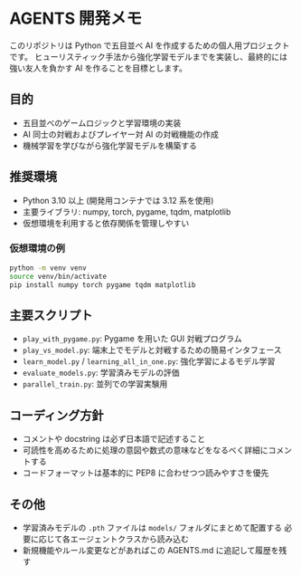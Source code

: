 # AGENTS 開発メモ

このリポジトリは Python で五目並べ AI を作成するための個人用プロジェクトです。
ヒューリスティック手法から強化学習モデルまでを実装し、最終的には強い友人を負かす AI を作ることを目標とします。

## 目的
- 五目並べのゲームロジックと学習環境の実装
- AI 同士の対戦およびプレイヤー対 AI の対戦機能の作成
- 機械学習を学びながら強化学習モデルを構築する

## 推奨環境
- Python 3.10 以上 (開発用コンテナでは 3.12 系を使用)
- 主要ライブラリ: numpy, torch, pygame, tqdm, matplotlib
- 仮想環境を利用すると依存関係を管理しやすい

### 仮想環境の例
```bash
python -m venv venv
source venv/bin/activate
pip install numpy torch pygame tqdm matplotlib
```

## 主要スクリプト
- `play_with_pygame.py`: Pygame を用いた GUI 対戦プログラム
- `play_vs_model.py`: 端末上でモデルと対戦するための簡易インタフェース
- `learn_model.py` / `learning_all_in_one.py`: 強化学習によるモデル学習
- `evaluate_models.py`: 学習済みモデルの評価
- `parallel_train.py`: 並列での学習実験用

## コーディング方針
- コメントや docstring は必ず日本語で記述すること
- 可読性を高めるために処理の意図や数式の意味などをなるべく詳細にコメントする
- コードフォーマットは基本的に PEP8 に合わせつつ読みやすさを優先

## その他
- 学習済みモデルの `.pth` ファイルは `models/` フォルダにまとめて配置する
  必要に応じて各エージェントクラスから読み込む
- 新規機能やルール変更などがあればこの AGENTS.md に追記して履歴を残す
